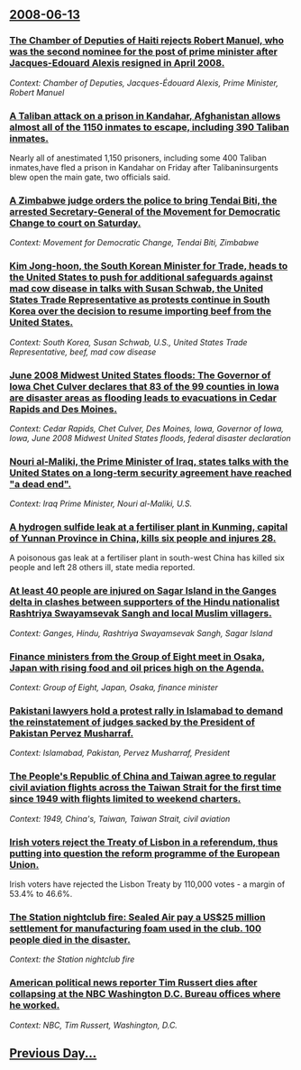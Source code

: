 ## [2008-06-13](/news/2008/06/13/index.md)

### [ The Chamber of Deputies of Haiti rejects Robert Manuel, who was the second nominee for the post of prime minister after Jacques-Edouard Alexis resigned in April 2008. ](/news/2008/06/13/the-chamber-of-deputies-of-haiti-rejects-robert-manuel-who-was-the-second-nominee-for-the-post-of-prime-minister-after-jacques-adouard-al.md)
_Context: Chamber of Deputies, Jacques-Édouard Alexis, Prime Minister, Robert Manuel_

### [ A Taliban attack on a prison in Kandahar, Afghanistan allows almost all of the 1150 inmates to escape, including 390 Taliban inmates. ](/news/2008/06/13/a-taliban-attack-on-a-prison-in-kandahar-afghanistan-allows-almost-all-of-the-1150-inmates-to-escape-including-390-taliban-inmates.md)
Nearly all of anestimated 1,150 prisoners, including some 400 Taliban inmates,have fled a prison in Kandahar on Friday after Talibaninsurgents blew open the main gate, two officials said.

### [ A Zimbabwe judge orders the police to bring Tendai Biti, the arrested Secretary-General of the Movement for Democratic Change to court on Saturday. ](/news/2008/06/13/a-zimbabwe-judge-orders-the-police-to-bring-tendai-biti-the-arrested-secretary-general-of-the-movement-for-democratic-change-to-court-on-s.md)
_Context: Movement for Democratic Change, Tendai Biti, Zimbabwe_

### [ Kim Jong-hoon, the South Korean Minister for Trade, heads to the United States to push for additional safeguards against mad cow disease in talks with Susan Schwab, the United States Trade Representative as protests continue in South Korea over the decision to resume importing beef from the United States. ](/news/2008/06/13/kim-jong-hoon-the-south-korean-minister-for-trade-heads-to-the-united-states-to-push-for-additional-safeguards-against-mad-cow-disease-in.md)
_Context: South Korea, Susan Schwab, U.S., United States Trade Representative, beef, mad cow disease_

### [ June 2008 Midwest United States floods:  The Governor of Iowa Chet Culver declares that 83 of the 99 counties in Iowa are disaster areas as flooding leads to evacuations in Cedar Rapids and Des Moines. ](/news/2008/06/13/june-2008-midwest-united-states-floods-p-the-governor-of-iowa-chet-culver-declares-that-83-of-the-99-counties-in-iowa-are-disaster-areas-a.md)
_Context: Cedar Rapids, Chet Culver, Des Moines, Iowa, Governor of Iowa, Iowa, June 2008 Midwest United States floods, federal disaster declaration_

### [ Nouri al-Maliki, the Prime Minister of Iraq, states talks with the United States on a long-term security agreement have reached "a dead end". ](/news/2008/06/13/nouri-al-maliki-the-prime-minister-of-iraq-states-talks-with-the-united-states-on-a-long-term-security-agreement-have-reached-a-dead-end.md)
_Context: Iraq Prime Minister, Nouri al-Maliki, U.S._

### [ A hydrogen sulfide leak at a fertiliser plant in Kunming, capital of Yunnan Province in China, kills six people and injures 28. ](/news/2008/06/13/a-hydrogen-sulfide-leak-at-a-fertiliser-plant-in-kunming-capital-of-yunnan-province-in-china-kills-six-people-and-injures-28.md)
A poisonous gas leak at a fertiliser plant in south-west China has killed six people and left 28 others ill, state media reported.

### [ At least 40 people are injured on Sagar Island in the Ganges delta in clashes between supporters of the Hindu nationalist Rashtriya Swayamsevak Sangh and local Muslim villagers. ](/news/2008/06/13/at-least-40-people-are-injured-on-sagar-island-in-the-ganges-delta-in-clashes-between-supporters-of-the-hindu-nationalist-rashtriya-swayams.md)
_Context: Ganges, Hindu, Rashtriya Swayamsevak Sangh, Sagar Island_

### [ Finance ministers from the Group of Eight meet in Osaka, Japan with rising food and oil prices high on the Agenda. ](/news/2008/06/13/finance-ministers-from-the-group-of-eight-meet-in-osaka-japan-with-rising-food-and-oil-prices-high-on-the-agenda.md)
_Context: Group of Eight, Japan, Osaka, finance minister_

### [ Pakistani lawyers hold a protest rally in Islamabad to demand the reinstatement of judges sacked by the President of Pakistan Pervez Musharraf. ](/news/2008/06/13/pakistani-lawyers-hold-a-protest-rally-in-islamabad-to-demand-the-reinstatement-of-judges-sacked-by-the-president-of-pakistan-pervez-mushar.md)
_Context: Islamabad, Pakistan, Pervez Musharraf, President_

### [ The People's Republic of China and Taiwan agree to regular civil aviation flights across the Taiwan Strait for the first time since 1949 with flights limited to weekend charters. ](/news/2008/06/13/the-people-s-republic-of-china-and-taiwan-agree-to-regular-civil-aviation-flights-across-the-taiwan-strait-for-the-first-time-since-1949-wi.md)
_Context: 1949, China's, Taiwan, Taiwan Strait, civil aviation_

### [ Irish voters reject the Treaty of Lisbon in a referendum, thus putting into question the reform programme of the European Union. ](/news/2008/06/13/irish-voters-reject-the-treaty-of-lisbon-in-a-referendum-thus-putting-into-question-the-reform-programme-of-the-european-union.md)
Irish voters have rejected the Lisbon Treaty by 110,000 votes - a margin of 53.4% to 46.6%.

### [ The Station nightclub fire: Sealed Air pay a US$25 million settlement for manufacturing foam used in the club. 100 people died in the disaster. ](/news/2008/06/13/the-station-nightclub-fire-sealed-air-pay-a-us-25-million-settlement-for-manufacturing-foam-used-in-the-club-100-people-died-in-the-disas.md)
_Context: the Station nightclub fire_

### [ American political news reporter Tim Russert dies after collapsing at the NBC Washington D.C. Bureau offices where he worked. ](/news/2008/06/13/american-political-news-reporter-tim-russert-dies-after-collapsing-at-the-nbc-washington-d-c-bureau-offices-where-he-worked.md)
_Context: NBC, Tim Russert, Washington, D.C._

## [Previous Day...](/news/2008/06/12/index.md)

